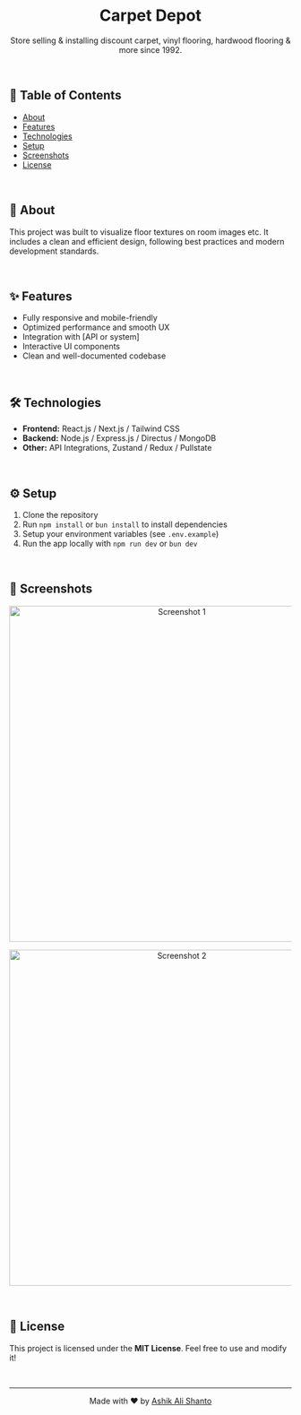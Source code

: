<h1 align="center">Carpet Depot</h1>

<p align="center">
  Store selling & installing discount carpet, vinyl flooring, hardwood flooring & more since 1992.
</p>

<br />

<h2>📝 Table of Contents</h2>
<ul>
  <li><a href="#about">About</a></li>
  <li><a href="#features">Features</a></li>
  <li><a href="#technologies">Technologies</a></li>
  <li><a href="#setup">Setup</a></li>
  <li><a href="#screenshots">Screenshots</a></li>
  <li><a href="#license">License</a></li>
</ul>

<br />

<h2 id="about">📖 About</h2>
<p>
This project was built to  visualize floor textures on room images etc. 
It includes a clean and efficient design, following best practices and modern development standards.
</p>

<br />

<h2 id="features">✨ Features</h2>
<ul>
  <li>Fully responsive and mobile-friendly</li>
  <li>Optimized performance and smooth UX</li>
  <li>Integration with [API or system]</li>
  <li>Interactive UI components</li>
  <li>Clean and well-documented codebase</li>
</ul>

<br />

<h2 id="technologies">🛠️ Technologies</h2>
<ul>
  <li><strong>Frontend:</strong> React.js / Next.js / Tailwind CSS</li>
  <li><strong>Backend:</strong> Node.js / Express.js / Directus / MongoDB</li>
  <li><strong>Other:</strong> API Integrations, Zustand / Redux / Pullstate</li>
</ul>

<br />

<h2 id="setup">⚙️ Setup</h2>
<ol>
  <li>Clone the repository</li>
  <li>Run <code>npm install</code> or <code>bun install</code> to install dependencies</li>
  <li>Setup your environment variables (see <code>.env.example</code>)</li>
  <li>Run the app locally with <code>npm run dev</code> or <code>bun dev</code></li>
</ol>

<br />

<h2 id="screenshots">📸 Screenshots</h2>

<p align="center">
  <img src="path_to_your_screenshot1.png" alt="Screenshot 1" width="600"/>
</p>

<p align="center">
  <img src="path_to_your_screenshot2.png" alt="Screenshot 2" width="600"/>
</p>

<br />

<h2 id="license">📜 License</h2>
<p>This project is licensed under the <strong>MIT License</strong>. Feel free to use and modify it!</p>

<br />

<hr />
<p align="center">
  Made with ❤️ by <a href="https://your-website-or-profile.com">Ashik Ali Shanto</a>
</p>
